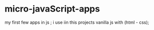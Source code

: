 # micro-javaScript-apps
my first few apps in js ;
i use iin this projects vanilla js with (html - css);

